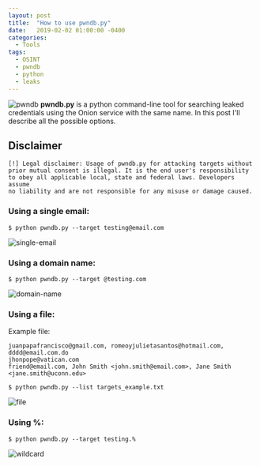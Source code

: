 ```yaml
---
layout: post
title:  "How to use pwndb.py"
date:   2019-02-02 01:00:00 -0400
categories:
  - Tools
tags:
  - OSINT
  - pwndb
  - python
  - leaks
---
```


![pwndb](https://raw.githubusercontent.com/davidtavarez/davidtavarez.github.io/master/_images/posts/pwndb.py.screenshot.png)
**pwndb.py** is a python command-line tool for searching leaked credentials using the Onion service with the same name. In this post I'll describe all the possible options.

## Disclaimer

```
[!] Legal disclaimer: Usage of pwndb.py for attacking targets without
prior mutual consent is illegal. It is the end user's responsibility
to obey all applicable local, state and federal laws. Developers assume
no liability and are not responsible for any misuse or damage caused.
```

### Using a single email:

`$ python pwndb.py --target testing@email.com`

![single-email](https://raw.githubusercontent.com/davidtavarez/davidtavarez.github.io/master/_images/posts/pwndb.py_single_email_screenshot.png)

### Using a domain name:

`$ python pwndb.py --target @testing.com`

![domain-name](https://raw.githubusercontent.com/davidtavarez/davidtavarez.github.io/master/_images/posts/pwndb.py_domain_screenshot.png)

### Using a file:

Example file:

```
juanpapafrancisco@gmail.com, romeoyjulietasantos@hotmail.com, dddd@email.com.do
jhonpope@vatican.com
friend@email.com, John Smith <john.smith@email.com>, Jane Smith <jane.smith@uconn.edu>
```

`$ python pwndb.py --list targets_example.txt`

![file](https://raw.githubusercontent.com/davidtavarez/davidtavarez.github.io/master/_images/posts/pwndb.py_file_screenshot.png)

### Using %:

`$ python pwndb.py --target testing.%`

![wildcard](https://raw.githubusercontent.com/davidtavarez/davidtavarez.github.io/master/_images/posts/pwndb.py_wildcard.png)